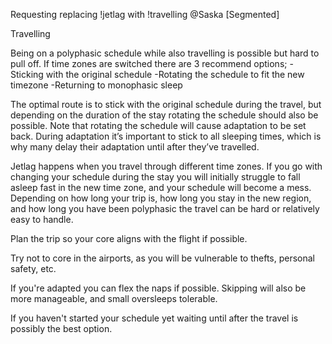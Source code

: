Requesting replacing !jetlag with !travelling @Saska [Segmented] 

Travelling

Being on a polyphasic schedule while also travelling is possible but hard to pull off. If time zones are switched there are 3 recommend options;
-Sticking with the original schedule
-Rotating the schedule to fit the new timezone
-Returning to monophasic sleep

The optimal route is to stick with the original schedule during the travel, but depending on the duration of the stay rotating the schedule should also be possible. Note that rotating the schedule will cause adaptation to be set back. During adaptation it’s important to stick to all sleeping times, which is why many delay their adaptation until after they’ve travelled. 

Jetlag happens when you travel through different time zones. If you go with changing your schedule during the stay you will initially struggle to fall asleep fast in the new time zone, and your schedule will become a mess. Depending on how long your trip is, how long you stay in the new region, and how long you have been polyphasic the travel can be hard or relatively easy to handle.  

Plan the trip so your core aligns with the flight if possible. 

Try not to core in the airports, as you will be vulnerable to thefts, personal safety, etc.

If you're adapted you can flex the naps if possible. Skipping will also be more manageable, and small oversleeps tolerable.

If you haven't started your schedule yet waiting until after the travel is possibly the best option.
